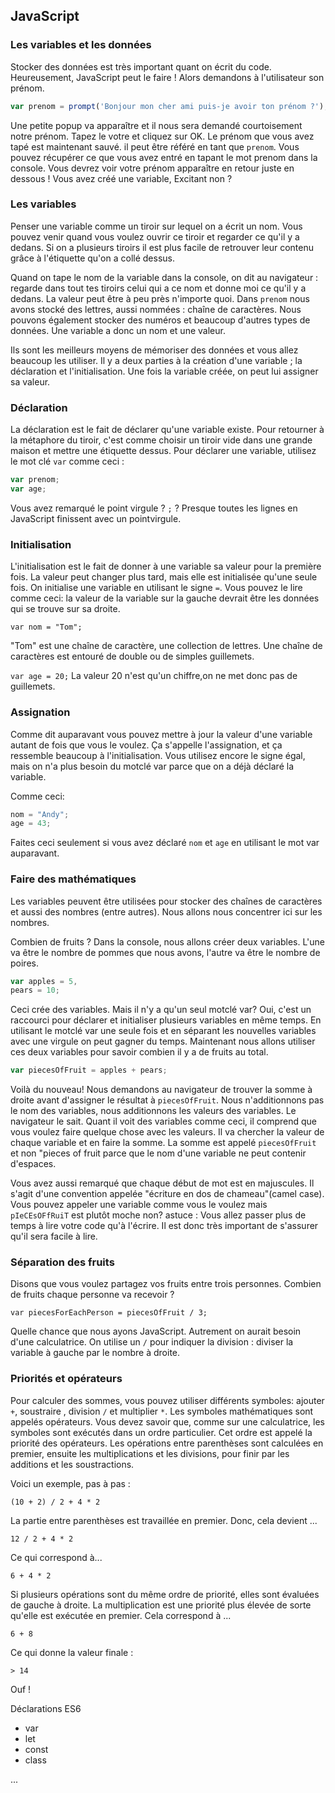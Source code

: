 ## JavaScript

### Les variables et les données
Stocker des données est très important quant on écrit du code. Heureusement, JavaScript peut le faire !
Alors demandons à l'utilisateur son prénom.

```js
var prenom = prompt('Bonjour mon cher ami puis-je avoir ton prénom ?');
```
Une petite popup va apparaître et il nous sera demandé courtoisement notre prénom. Tapez le votre et cliquez sur OK.
Le prénom que vous avez tapé est maintenant sauvé. il peut être référé en tant que `prenom`. 
Vous pouvez récupérer ce que vous avez entré en tapant le mot  prenom  dans la console. Vous devrez voir votre prénom apparaître en retour juste en dessous !
Vous avez créé une variable, Excitant non ?

### Les variables
Penser une variable comme un tiroir sur lequel on a écrit un nom. 
Vous pouvez venir quand vous voulez ouvrir ce tiroir et regarder ce qu'il y a dedans. Si on a plusieurs tiroirs il est plus facile de retrouver leur contenu grâce à l'étiquette qu'on a collé dessus.

Quand on tape le nom de la variable dans la console, on dit au navigateur : regarde dans tout tes tiroirs celui qui a ce nom et donne moi ce qu'il y a dedans. 
La valeur peut être à peu près n'importe quoi. Dans `prenom` nous avons stocké des lettres, aussi nommées : chaîne de caractères. Nous pouvons également stocker des numéros et beaucoup d'autres types de données.
Une variable a donc un nom et une valeur.

Ils sont les meilleurs moyens de mémoriser des données et vous allez beaucoup les utiliser. Il y a deux parties à la création d'une variable ; la déclaration et l'initialisation. 
Une fois la variable créée, on peut lui assigner sa valeur.

### Déclaration
La déclaration est le fait de déclarer qu'une variable existe. Pour retourner à la métaphore du tiroir, c'est comme choisir un tiroir vide dans une grande maison et mettre une étiquette dessus.
Pour déclarer une variable, utilisez le mot clé `var` comme ceci :

```js
var prenom;
var age;
```
Vous avez remarqué le point virgule ? `;` ? 
Presque toutes les lignes en JavaScript finissent avec un point­virgule.

### Initialisation
L'initialisation est le fait de donner à une variable sa valeur pour la première fois. La valeur peut changer plus tard, mais elle est initialisée qu'une seule fois.
On initialise une variable en utilisant le signe `=`. Vous pouvez le lire comme ceci: la valeur de la variable sur la gauche devrait être les données qui se trouve sur sa droite.

`var nom = "Tom";`

"Tom" est une chaîne de caractère, une collection de lettres. Une chaîne de caractères est entouré de double ou de simples guillemets.

`var age = 20;`
La valeur 20 n'est qu'un chiffre,on ne met donc pas de guillemets.

### Assignation
Comme dit auparavant vous pouvez mettre à jour la valeur d'une variable autant de fois que vous le voulez. 
Ça s'appelle l'assignation, et ça ressemble beaucoup à l'initialisation. 
Vous utilisez encore le signe égal, mais on n'a plus besoin du mot­clé var parce que on a déjà déclaré la variable.

Comme ceci:

```js
nom = "Andy";
age = 43;
```
Faites ceci seulement si vous avez déclaré `nom` et `age` en utilisant le mot var auparavant. 

### Faire des mathématiques
Les variables peuvent être utilisées pour stocker des chaînes de caractères et aussi des nombres (entre autres). Nous allons nous concentrer ici sur les nombres.

Combien de fruits ?
Dans la console, nous allons créer deux variables. 
L'une va être le nombre de pommes que nous avons, l'autre va être le nombre de poires.

```js
var apples = 5,
pears = 10;
```
Ceci crée des variables. 
Mais il n'y a qu'un seul mot­clé var? 
Oui, c'est un raccourci pour déclarer et initialiser plusieurs variables en même temps. 
En utilisant le mot­clé var une seule fois et en séparant les nouvelles variables avec une virgule on peut gagner du temps.
Maintenant nous allons utiliser ces deux variables pour savoir combien il y a de fruits au total.

```js
var piecesOfFruit = apples + pears;
```
Voilà du nouveau! Nous demandons au navigateur de trouver la somme à droite avant d'assigner le résultat à `piecesOfFruit`. 
Nous n'additionnons pas le nom des variables, nous additionnons les valeurs des variables. Le navigateur le sait. 
Quant il voit des variables comme ceci, il comprend que vous voulez faire quelque chose avec les valeurs. Il va chercher la valeur de chaque variable et en faire la somme.
La somme est appelé `piecesOfFruit` et non "pieces of fruit parce que le nom d'une variable ne peut contenir d'espaces.

Vous avez aussi remarqué que chaque début de mot est en majuscules. 
Il s'agit d'une convention appelée "écriture en dos de chameau"(camel case). Vous pouvez appeler une variable comme vous le voulez mais `pIeCEsOFfRuiT` est plutôt moche non?
astuce : Vous allez passer plus de temps à lire votre code qu'à l'écrire. 
Il est donc très important de s'assurer qu'il sera facile à lire.

### Séparation des fruits
Disons que vous voulez partagez vos fruits entre trois personnes. 
Combien de fruits chaque personne va recevoir ?
```
var piecesForEachPerson = piecesOfFruit / 3;
```
Quelle chance que nous ayons JavaScript. 
Autrement on aurait besoin d'une calculatrice.
On utilise un `/` pour indiquer la division : diviser la variable à gauche par le nombre à droite.

### Priorités et opérateurs
Pour calculer des sommes, vous pouvez utiliser différents symboles: ajouter `+`, soustraire `­`, division `/` et multiplier `*`.
Les symboles mathématiques sont appelés opérateurs. Vous devez savoir que, comme sur une calculatrice, les symboles sont exécutés dans un ordre particulier. 
Cet ordre est appelé la priorité des opérateurs. Les opérations entre parenthèses sont calculées en premier, ensuite les multiplications et les divisions, pour finir par les additions et les soustractions.

Voici un exemple, pas à pas :
```
(10 + 2) / 2 + 4 * 2
```

La partie entre parenthèses est travaillée en premier. Donc, cela devient ...
```
12 / 2 + 4 * 2
```

Ce qui correspond à...
```
6 + 4 * 2
```

Si plusieurs opérations sont du même ordre de priorité, elles sont évaluées de gauche à droite.
La multiplication est une priorité plus élevée de sorte qu'elle est exécutée en premier. 
Cela correspond à ...
```
6 + 8
```

Ce qui donne la valeur finale :
```
­> 14
```

Ouf !


Déclarations ES6

- var 
- let
- const 
- class

...
